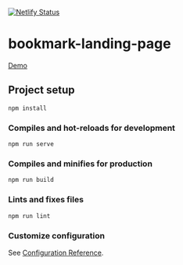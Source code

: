 [![Netlify Status](https://api.netlify.com/api/v1/badges/820dcf53-02b7-43f8-bb9a-060562d8bd5c/deploy-status)](https://app.netlify.com/sites/bookmark-landing-beta/deploys)
# bookmark-landing-page


[Demo](https://bookmark-landing-beta.netlify.app/)


## Project setup
```
npm install
```

### Compiles and hot-reloads for development
```
npm run serve

```

### Compiles and minifies for production
```
npm run build
```

### Lints and fixes files
```
npm run lint
```

### Customize configuration
See [Configuration Reference](https://cli.vuejs.org/config/).

